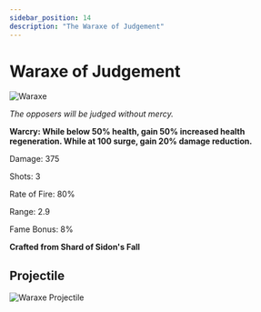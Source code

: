 ```yaml
---
sidebar_position: 14
description: "The Waraxe of Judgement"
---
```


# Waraxe of Judgement

![Waraxe](https://cdn.discordapp.com/attachments/1187552567295758487/1187894062070628432/Waraxe_of_Judgement.png?ex=65988b8e&is=6586168e&hm=a5c342aa4e626667e63137b5b1be5588d982bf9008533fb4f38ba278e96945f1&)

<i>The opposers will be judged without mercy.</i>

**Warcry: While below 50% health, gain 50% increased health regeneration. While at 100 surge, gain 20% damage reduction.**

Damage: 375

Shots: 3

Rate of Fire: 80%

Range: 2.9

Fame Bonus: 8%

**Crafted from Shard of Sidon's Fall**

## Projectile

![Waraxe Projectile](https://cdn.discordapp.com/attachments/1160376179996496013/1187866979625877514/Waraxe_of_Judgement.gif?ex=65987255&is=6585fd55&hm=14f90eef96ad1459aac5ec0963849b93a0579ce84a192ded16d09d8f5b39993b&)
